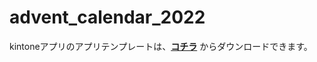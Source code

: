 # advent_calendar_2022

kintoneアプリのアプリテンプレートは、**[コチラ](https://github.com/AISIC-DL/advent_calendar_2022/blob/main/app/%E8%B2%B8%E5%87%BA%E8%A8%98%E9%8C%B2.zip)** からダウンロードできます。
